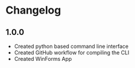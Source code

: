 # Changelog

## 1.0.0
- Created python based command line interface
- Created GitHub workflow for compiling the CLI
- Created WinForms App